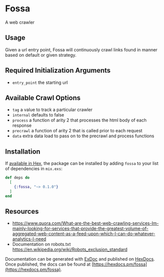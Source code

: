# Fossa

A web crawler

## Usage

Given a url entry point, Fossa will continuously crawl links found in manner based on default or given strategy.

## Required Initialization Arguments

- `entry_point` the starting url

## Available Crawl Options

- `tag` a value to track a particular crawler
- `internal` defaults to false
- `process` a function of arity 2 that processes the html body of each response
- `precrawl` a function of arity 2 that is called prior to each request
- `data` extra data load to pass on to the precrawl and process functions

## Installation

If [available in Hex](https://hex.pm/docs/publish), the package can be installed
by adding `fossa` to your list of dependencies in `mix.exs`:

```elixir
def deps do
  [
    {:fossa, "~> 0.1.0"}
  ]
end
```

## Resources

- https://www.quora.com/What-are-the-best-web-crawling-services-Im-mainly-looking-for-services-that-provide-the-greatest-volume-of-aggregated-web-content-as-a-feed-upon-which-I-can-do-whatever-analytics-I-need
- Documentation on robots.txt https://en.wikipedia.org/wiki/Robots_exclusion_standard

Documentation can be generated with [ExDoc](https://github.com/elixir-lang/ex_doc)
and published on [HexDocs](https://hexdocs.pm). Once published, the docs can
be found at [https://hexdocs.pm/fossa](https://hexdocs.pm/fossa).
